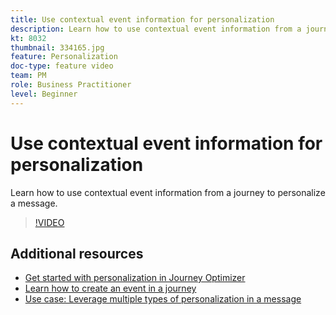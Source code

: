 ```yaml
---
title: Use contextual event information for personalization
description: Learn how to use contextual event information from a journey to personalize a message.
kt: 8032
thumbnail: 334165.jpg
feature: Personalization
doc-type: feature video
team: PM
role: Business Practitioner
level: Beginner
---
```


# Use contextual event information for personalization

Learn how to use contextual event information from a journey to personalize a message.

>[!VIDEO](https://video.tv.adobe.com/v/334165?quality=12)

## Additional resources

* [Get started with personalization in Journey Optimizer](https://experienceleague.adobe.com/docs/journey-optimizer/using/create-messages/personalization/personalize.html)
* [Learn how to create an event in a journey](https://experienceleague.adobe.com/docs/journey-optimizer/using/get-started/configure-journeys/events-journeys/unitary-events/about-creating.html)
* [Use case: Leverage multiple types of personalization in a message](https://experienceleague.adobe.com/docs/journey-optimizer/using/create-messages/personalization/personalization-use-case.html)
